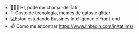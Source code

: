  - 🙋🏾‍♀️ HI, pode me chamar de Tati
 - ✨ Gosto de tecnologia, memes de gatos e glitter
 - 💻Estou estudando Bussines Intelligence e Front-end
 - 📫 Como me encontrar https://www.linkedin.com/in/tatiims/

<!---
tatiims/tatiims is a ✨ special ✨ repository because its `README.md` (this file) appears on your GitHub profile.
You can click the Preview link to take a look at your changes.
--->
